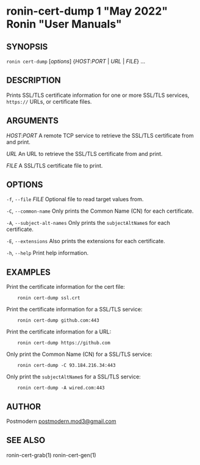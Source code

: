 # ronin-cert-dump 1 "May 2022" Ronin "User Manuals"

## SYNOPSIS

`ronin cert-dump` [*options*] {*HOST*:*PORT* \| *URL* \| *FILE*} ...

## DESCRIPTION

Prints SSL/TLS certificate information for one or more SSL/TLS services,
`https://` URLs, or certificate files.

## ARGUMENTS

*HOST*:*PORT*
  A remote TCP service to retrieve the SSL/TLS certificate from and print.

*URL*
  An URL to retrieve the SSL/TLS certificate from and print.

*FILE*
  A SSL/TLS certificate file to print.

## OPTIONS

`-f`, `--file` *FILE*
  Optional file to read target values from.

`-C`, `--common-name`
  Only prints the Common Name (CN) for each certificate.

`-A`, `--subject-alt-names`
  Only prints the `subjectAltName`s for each certificate.

`-E`, `--extensions`
  Also prints the extensions for each certificate.

`-h`, `--help`
  Print help information.

## EXAMPLES

Print the certificate information for the cert file:

        ronin cert-dump ssl.crt

Print the certificate information for a SSL/TLS service:

        ronin cert-dump github.com:443

Print the certificate information for a URL:

        ronin cert-dump https://github.com

Only print the Common Name (CN) for a SSL/TLS service:

        ronin cert-dump -C 93.184.216.34:443

Only print the `subjectAltName`s for a SSL/TLS service:

        ronin cert-dump -A wired.com:443

## AUTHOR

Postmodern <postmodern.mod3@gmail.com>

## SEE ALSO

ronin-cert-grab(1) ronin-cert-gen(1)
